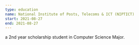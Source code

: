 ```yaml
---
type: education
name: National Institute of Posts, Telecoms & ICT (NIPTICT)
start: 2021-08-27
end: 2021-08-27
---
```


a 2nd year scholarship student in Computer
Science Major.